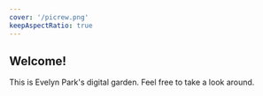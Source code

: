 ```yaml
---
cover: '/picrew.png'
keepAspectRatio: true
---
```


## Welcome!

This is Evelyn Park's digital garden. Feel free to take a look around.
